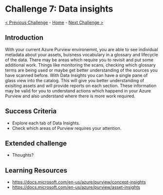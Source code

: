# Challenge 7: Data insights

[< Previous Challenge](./Challenge6.md) - [Home](../readme.md) - [Next Challenge >](./Challenge8.md)

## Introduction

With your current Azure Purview environemnt, you are able to see individual metadata about your assets, buisness vocabulary in a glossary and lifecycle of the data. There may be areas which require you to revisit and put some additional work. Things like monitoring the scans, checking which glossary terms are being used or maybe get better understanding of the sources you have scanned before. With Data Insights you can have a single pane of glass view into the catalog. This will give you better understanding of exisiting assets and will provide reports on each section. These information may be valid for you to understand actions which happend in your Azure Purview and also understand where there is more work required.

## Success Criteria
- Explore each tab of Data Insights.
- Check which areas of Purview requires your attention.

## Extended challenge
- Thoughts?

## Learning Resources
- https://docs.microsoft.com/en-us/azure/purview/concept-insights
- https://docs.microsoft.com/en-us/azure/purview/asset-insights
